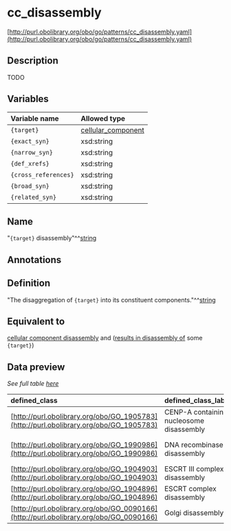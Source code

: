 # cc_disassembly

[http://purl.obolibrary.org/obo/go/patterns/cc_disassembly.yaml](http://purl.obolibrary.org/obo/go/patterns/cc_disassembly.yaml)

## Description

TODO




## Variables

| Variable name | Allowed type |
|:--------------|:-------------|
| `{target}` | [cellular_component](http://purl.obolibrary.org/obo/GO_0005575) |
| `{exact_syn}` | xsd:string |
| `{narrow_syn}` | xsd:string |
| `{def_xrefs}` | xsd:string |
| `{cross_references}` | xsd:string |
| `{broad_syn}` | xsd:string |
| `{related_syn}` | xsd:string |

## Name

"`{target}` disassembly"^^[string](http://www.w3.org/2001/XMLSchema#string)

## Annotations



## Definition

"The disaggregation of `{target}` into its constituent components."^^[string](http://www.w3.org/2001/XMLSchema#string)

## Equivalent to

[cellular component disassembly](http://purl.obolibrary.org/obo/GO_0022411)  and ([results in disassembly of](http://purl.obolibrary.org/obo/RO_0002590) some `{target}`)







## Data preview

*See full table [here](https://github.com/geneontology/go-ontology/tree/master/src/design_patterns/cc_disassembly.tsv)*

| defined_class | defined_class_label | target | target_label |
|:--|:--|:--|:--|
| [http://purl.obolibrary.org/obo/GO_1905783](http://purl.obolibrary.org/obo/GO_1905783) | CENP-A containing nucleosome disassembly | [http://purl.obolibrary.org/obo/GO_0043505](http://purl.obolibrary.org/obo/GO_0043505) | CENP-A containing nucleosome |
| [http://purl.obolibrary.org/obo/GO_1990986](http://purl.obolibrary.org/obo/GO_1990986) | DNA recombinase disassembly | [http://purl.obolibrary.org/obo/GO_0097519](http://purl.obolibrary.org/obo/GO_0097519) | DNA recombinase complex |
| [http://purl.obolibrary.org/obo/GO_1904903](http://purl.obolibrary.org/obo/GO_1904903) | ESCRT III complex disassembly | [http://purl.obolibrary.org/obo/GO_0000815](http://purl.obolibrary.org/obo/GO_0000815) | ESCRT III complex |
| [http://purl.obolibrary.org/obo/GO_1904896](http://purl.obolibrary.org/obo/GO_1904896) | ESCRT complex disassembly | [http://purl.obolibrary.org/obo/GO_0036452](http://purl.obolibrary.org/obo/GO_0036452) | ESCRT complex |
| [http://purl.obolibrary.org/obo/GO_0090166](http://purl.obolibrary.org/obo/GO_0090166) | Golgi disassembly | [http://purl.obolibrary.org/obo/GO_0005794](http://purl.obolibrary.org/obo/GO_0005794) | Golgi apparatus |

